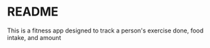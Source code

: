 #  README

This is a fitness app designed to track a person's exercise done, food intake, and amount
